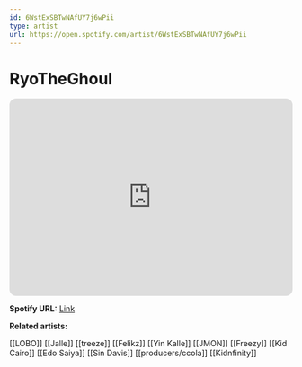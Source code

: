 ```yaml
---
id: 6WstExSBTwNAfUY7j6wPii
type: artist
url: https://open.spotify.com/artist/6WstExSBTwNAfUY7j6wPii
---
```

# RyoTheGhoul

<iframe style="border-radius:12px" src="https://open.spotify.com/embed/artist/6WstExSBTwNAfUY7j6wPii" width="100%" height="352" frameBorder="0" allowfullscreen="" allow="autoplay; clipboard-write; encrypted-media; fullscreen; picture-in-picture" loading="lazy"></iframe>

**Spotify URL:** [Link](https://open.spotify.com/artist/6WstExSBTwNAfUY7j6wPii)

**Related artists:**

[[LOBO]]
[[Jalle]]
[[treeze]]
[[Felikz]]
[[Yin Kalle]]
[[JMON]]
[[Freezy]]
[[Kid Cairo]]
[[Edo Saiya]]
[[Sin Davis]]
[[producers/ccola]]
[[Kidnfinity]]
